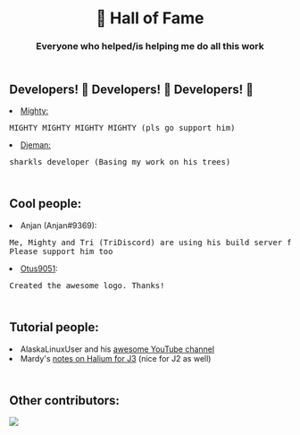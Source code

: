 <h1 align=center>👑 Hall of Fame</h1>
<h3 align=center>Everyone who helped/is helping me do all this work</h3>
<h2></br>Developers! 👏 Developers! 👏 Developers! 👏</h2>

<u2>
  
  <li> <a href="https://github.com/MightyM17">Mighty:</a>  <pre>MIGHTY MIGHTY MIGHTY MIGHTY (pls go support him)</pre></li>
  <li> <a href="https://github.com/djeman">Djeman:</a>     <pre>sharkls developer (Basing my work on his trees)</pre> </li>
  
</u2> 

<h2></br>Cool people:</h2>
<u2>
  
  <li> Anjan (Anjan#9369): <pre>Me, Mighty and Tri (TriDiscord) are using his build server for performing magix. </br>Please support him too</pre></li>
  <li> <a href="https://github.com/Otus9051">Otus9051</a>: <pre>Created the awesome logo. Thanks!</pre></li>
  
</u2>

<h2></br>Tutorial people:</h2>
<u2>
  
  <li> AlaskaLinuxUser and his <a href="https://www.youtube.com/channel/UCnGqG_jyyXmTzdamBpKfeHA">awesome YouTube channel</a> </li>
  <li> Mardy's <a href="http://www.mardy.it/blog/2019/07/notes-on-porting-the-samsung-j3-to-halium-+-ubports.html">notes on Halium for J3</a> (nice for J2 as well)</li>
</u2> 

<h2></br>Other contributors:</h2>

<a href="https://github.com/iamsj7/android_device_samsung_sharkls-common/graph/contributors">
  <img src="https://contrib.rocks/image?repo=iamsj7/android_device_samsung_sharkls-common" />
</a>
